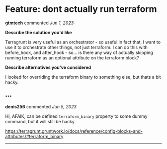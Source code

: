 # Feature: dont actually run terraform

**gtmtech** commented *Jun 1, 2023*

**Describe the solution you'd like**

Terragrunt is very useful as an orchestrator - so useful in fact that, I want to use it to orchestrate other things, not just terraform. I can do this with before_hook, and after_hook - so... is there any way of actually skipping running terraform as an optional attribute on the terraform block?

**Describe alternatives you've considered**

I looked for overriding the terraform binary to something else, but thats a bit hacky.

<br />
***


**denis256** commented *Jun 5, 2023*

Hi, 
AFAIK, can be defined `terraform_binary` property to some dummy command, but it will still be hacky

https://terragrunt.gruntwork.io/docs/reference/config-blocks-and-attributes/#terraform_binary
***

